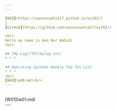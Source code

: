 ```yaml
---
---

[WEB](https://aannurwahidi7.github.io/os202/)
|
[GitHub](https://github.com/aannurwahidi7/os202/)

<br>
Hello my name is Aan Nur Wahidi
<br>

## [My Log](TXT/mylog.txt)
* * *

## Operating Systems Weekly Top Ten List
* * *
<br>
[W00](w00.md)<br>
---
```

<br>
[W01](w01.md)<br>
---
<br>
